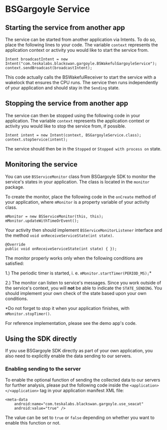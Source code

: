 # BSGargoyle Service

## Starting the service from another app

The service can be started from another application via Intents. To do so, place the following lines to your code. The variable `context` represents the application context or activity you would like to start the service from.

```
Intent broadcastIntent = new Intent("com.teskalabs.blackswan.gargoyle.BSWakefulGargoyleService");
context.sendBroadcast(broadcastIntent);
```

This code actually calls the BSWakefulReceiver to start the service with a wakelock that ensures the CPU runs. The service then runs independently of your application and should stay in the `Sending` state.

## Stopping the service from another app

The service can then be stopped using the following code in your application. The variable `context` represents the application context or activity you would like to stop the service from, if possible.

```
Intent intent = new Intent(context, BSGargoyleService.class);
context.stopService(intent);
```

The service should then be in the `Stopped` or `Stopped with process on` state.

## Monitoring the service

You can use `BSServiceMonitor` class from BSGargoyle SDK to monitor the service's states in your application. The class is located in the `monitor` package. 

To create the monitor, place the following code in the `onCreate` method of your application, where `mMonitor` is a property variable of your activity class.

```
mMonitor = new BSServiceMonitor(this, this);
mMonitor.updateWithTimeOrEvent();	
```

Your activity then should implement `BSServiceMonitorListener` interface and the method `void onReceiveServiceState(int state)`.

```
@Override
public void onReceiveServiceState(int state) { });	
```

The monitor properly works only when the following conditions are satisfied:

1.) The periodic timer is started, i. e. `mMonitor.startTimer(PERIOD_MS);`*

2.) The monitor can listen to service's messages. Since you work outside of the service's context, you will **not** be able to indicate the `STATE_SENDING`. You should implement your own check of the state based upon your own conditions.

*Do not forget to stop it when your application finishes, with `mMonitor.stopTimer()`.

For reference implementation, please see the demo app's code.

## Using the SDK directly

If you use BSGargoyle SDK directly as part of your own application, you also need to explicitly enable the data sending to our servers.

### Enabling sending to the server

To enable the optional function of sending the collected data to our servers for further analysis, please put the following code inside the `<application></<application>` tag in your application manifest XML file:

```
<meta-data
	android:name="com.teskalabs.blackswan.gargoyle.use_seacat"
	android:value="true" />
```

The value can be set to `true` or `false` depending on whether you want to enable this function or not.

